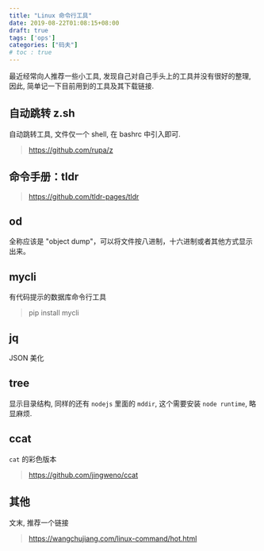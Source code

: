 ```yaml
---
title: "Linux 命令行工具"
date: 2019-08-22T01:08:15+08:00
draft: true
tags: ['ops']
categories: ["码夫"]  
# toc : true
---
```


最近经常向人推荐一些小工具, 发现自己对自己手头上的工具并没有很好的整理, 因此, 简单记一下目前用到的工具及其下载链接.

##  自动跳转 z.sh

自动跳转工具, 文件仅一个 shell, 在 bashrc 中引入即可.

> https://github.com/rupa/z

## 命令手册：tldr

> https://github.com/tldr-pages/tldr

## od

全称应该是 "object dump"，可以将文件按八进制，十六进制或者其他方式显示出来。

## mycli

有代码提示的数据库命令行工具

> pip install mycli

## jq

JSON 美化

## tree

显示目录结构, 同样的还有 `nodejs` 里面的 `mddir`, 这个需要安装 `node runtime`, 略显麻烦.

## ccat

`cat` 的彩色版本

> https://github.com/jingweno/ccat

## 其他

文末, 推荐一个链接

>https://wangchujiang.com/linux-command/hot.html
